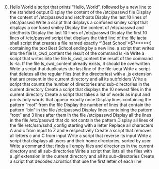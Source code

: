 0. Hello World
a script that prints “Hello, World”, followed by a new line to the standard output
Display the content of the /etc/passwd file
Display the content of /etc/passwd and /etc/hosts
Display the last 10 lines of /etc/passwd
Write a script that displays a confused smiley
 script that displays a confused smiley
Display the content of /etc/passwd and /etc/hosts
Display the last 10 lines of /etc/passwd
Display the first 10 lines of /etc/passwd
 script that displays the third line of the file iacta
 shell script that creates a file named exactly \*\'Best School\'\*$\?\*\*\*\*\*:) containing the text Best School ending by a new line.
a script that writes into the file ls_cwd_content the result of the command ls -la
Write a script that writes into the file ls_cwd_content the result of the command ls -la. If the file ls_cwd_content already exists, it should be overwritten
Write a script that duplicates the last line of the file iacta
Write a script that deletes all the regular files (not the directories) with a .js extension that are present in the current directory and all its subfolders
Write a script that counts the number of directories and sub-directories in the current directory
Create a script that displays the 10 newest files in the current directory
Create a script that takes a list of words as input and prints only words that appear exactly once
Display lines containing the pattern “root” from the file
Display the number of lines that contain the pattern “bin” in the file /etc/passwd
Display lines containing the pattern “root” and 3 lines after them in the file /etc/passwd
Display all the lines in the file /etc/passwd that do not contain the pattern
Display all lines of the file /etc/ssh/sshd_config starting with a letter
Replace all characters A and c from input to Z and e respectively
Create a script that removes all letters c and C from input
Write a script that reverse its input
Write a script that displays all users and their home directories, sorted by user
Write a command that finds all empty files and directories in the current directory and all sub-directories
Write a script that lists all the files with a .gif extension in the current directory and all its sub-directories
Create a script that decodes acrostics that use the first letter of each line
